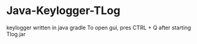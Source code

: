 # Java-Keylogger-TLog
keylogger written in java gradle
To open gui, pres CTRL + Q after starting Tlog.jar
